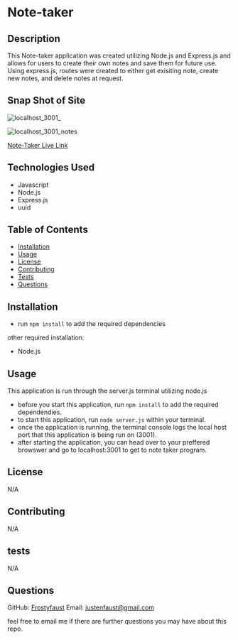 # Note-taker

## Description

This Note-taker application was created utilizing Node.js and Express.js and allows for users to create their own notes and save them for future use. Using express.js, routes were created to either get exisiting note, create new notes, and delete notes at request.

## Snap Shot of Site

![localhost_3001_](https://github.com/frostyfaust/Note-taker/assets/55112932/168a43ca-984a-4d62-b47a-1fc69416d3d4)

![localhost_3001_notes](https://github.com/frostyfaust/Note-taker/assets/55112932/62e4abc5-5b0c-4a78-9f67-b3a734ff902b)



[Note-Taker Live Link](https://jlf-note-taker.herokuapp.com/notes)

## Technologies Used

- Javascript
- Node.js
- Express.js
- uuid

## Table of Contents
  
- [Installation](#installation)
- [Usage](#usage)
- [License](#license)
- [Contributing](#contributing)
- [Tests](#tests)
- [Questions](#questions)

## Installation

- run `npm install` to add the required dependencies

other required installation:
- Node.js

    
## Usage

This application is run through the server.js terminal utilizing node.js
- before you start this application, run `npm install` to add the required dependendies.
- to start this application, run `node server.js` within your terminal.
- once the application is running, the terminal console logs the local host port that this application is being run on (3001).
- after starting the application, you can head over to your preffered browswer and go to localhost:3001 to get to note taker program.

## License

N/A
    
## Contributing

N/A
  
## tests

N/A

## Questions

GitHub: [Frostyfaust](https://github.com/frostyfaust)
Email: justenfaust@gmail.com

feel free to email me if there are further questions you may have about this repo.
